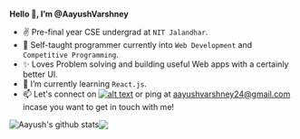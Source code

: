 **Hello  👋, I’m @AayushVarshney**
- ✌  Pre-final year CSE undergrad at `NIT Jalandhar`.
- 👀 Self-taught programmer currently into `Web Development` and `Competitive Programming`. 
- ✨ Loves Problem solving and building useful Web apps with a certainly better UI.
- 🌱 I’m currently learning `React.js`.
- 📫 Let's connect on <a href="https://www.linkedin.com/in/aayushvarshney/"> ![alt text](https://img.shields.io/badge/-LinkedIn-0e76a8?style=plastic&logo=linkedIn)</a> or ping at aayushvarshney24@gmail.com incase you want to get in touch with me!

<img align="center" src="https://github-readme-stats.vercel.app/api?username=aayushvarshney&show_icons=true&include_all_commits=true&theme=buefy&hide_border=true" alt="Aayush's github stats" /><img align="center" src="https://github-readme-stats.vercel.app/api/top-langs/?username=aayushvarshney&layout=compact&theme=buefy&hide_border=true" />

<!---
aayushvarshney/aayushvarshney is a ✨ special ✨ repository because its `README.md` (this file) appears on your GitHub profile.
You can click the Preview link to take a look at your changes.
--->
